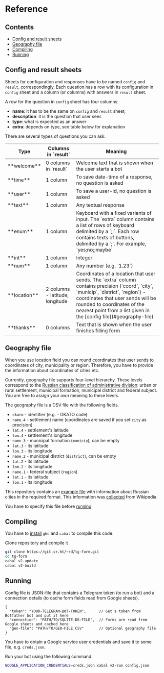 # Reference

## Contents

- [Config and result sheets](#config-and-result-sheets)
- [Geography file](#geography-file)
- [Compiling](#compiling)
- [Running](#running)

## Config and result sheets

Sheets for configuration and responses have to be named `config` and `result`,
correspondingly. Each question has a row with its configuration in `config`
sheet and a column (or columns) with answers in `result` sheet.

A row for the question in `config` sheet has four columns: 
- **name**: it has to be the same on `config` and `result` sheet, 
- **description**: it is the question that user sees
- **type**: what is expected as an answer
- **extra**: depends on type, see table below for explanation

There are several types of questions you can ask.

<table>
<thead><tr><th>Type</th><th>Columns in `result`</th><th>Meaning</th></tr></thead>
<tbody>
<tr><td>**welcome**</td><td>0 columns in `result`</td><td>Welcome text that is shown when the user starts a bot</td></tr>
<tr><td>**time**</td><td>1 column</td><td>To save date-time of a response, no question is asked</td></tr>
<tr><td>**user**</td><td>1 column</td><td>To save a user-id, no question is asked</td></tr>
<tr><td>**text**</td><td>1 column</td><td>Any textual response</td></tr>
<tr><td>**enum**</td><td>1 column</td><td>Keyboard with a fixed variants of input. The `extra` column contains a list of rows of keyboard delimited by a `;;`. Each row contains texts of buttons, delimited by a `;`. For example, `yes;no;;maybe`</td></tr>
<tr><td>**int**</td><td>1 column</td><td>Integer</td></tr>
<tr><td>**num**</td><td>1 column</td><td>Any number (e.g. `1.23`)</td></tr>
<tr><td>**location**</td><td>2 columns - latitude, longitude</td><td>Coordinates of a location that user sends. The `extra` column contains precision (`coord`, `city`, `municip`, `district`, `region`) - coordinates that user sends will be rounded to coordinates of the nearest point from a list given in the [config file](#geography-file)</td></tr>
<tr><td>**thanks**</td><td>0 columns</td><td>Text that is shown when the user finishes filling form</td></tr>
</tbody>
</table>

## Geography file

When you use location field you can round coordinates that user sends to
coordinates of city, municipality or region. Therefore, you have to provide the
information about coordinates of cities etc.

Currently, geography file supports four-level hierarchy. These levels correspond
to the [Russian classification of administrative
division](https://en.wikipedia.org/wiki/OKATO): urban or rural settlement,
municipal formation, municipal district and federal subject. You are free to
assign your own meaning to these levels.

The geography file is a CSV file with the following fields.

- `okato` - identifier (e.g. - OKATO code)
- `name.4` - settlement name (coordinates are saved if you set `city` as precision)
- `lat.4` - settlement's latitude
- `lon.4` - settlement's longitude
- `name.3` - municipal formation (`municip`), can be empty
- `lat.3` - its latitude
- `lon.3` - its longitude
- `name.2` - municipal district (`district`), can be empty
- `lat.2` - its latitude
- `lon.2` - its longitude
- `name.1` - federal subject (`region`)
- `lat.1` - its latitude
- `lon.1` - its longitude

This repository contains an [example file](example-geo.csv) with information
about Russian cities in the required format. This information was
[collected](https://github.com/Hackathon-on-Internet-freedom/tg-stat/blob/master/docs/geo.md)
from Wikipedia.

You have to specify this file before [running](#running)

## Compiling

You have to [install](https://www.haskell.org/downloads/#minimal) `ghc` and
`cabal` to compile this code.

Clone repository and compile it

``` sh
git clone https://git.sr.ht/~rd/tg-form.git
cd tg-form
cabal v2-update
cabal v2-build
```

## Running

Config file is JSON-file that contains a Telegram token (to run a bot) and a
connection details (to cache form fields read from Google sheets).

``` json-with-comments
{
  "token": "YOUR-TELEGRAM-BOT-TOKEN",      // Get a token from Botfather bot and put it here
  "connection": "PATH/TO/SQLITE-DB-FILE",  // Forms are read from Google sheets and cached here
  "geo-file": "PATH/TO/GEO-FILE.CSV"       // Optional geography file
}
```

You have to obtain a Google service user credentials and save it to some file, e.g. `creds.json`.

Run your bot using the following command:

``` sh
GOOGLE_APPLICATION_CREDENTIALS=creds.json cabal v2-run config.json
```
